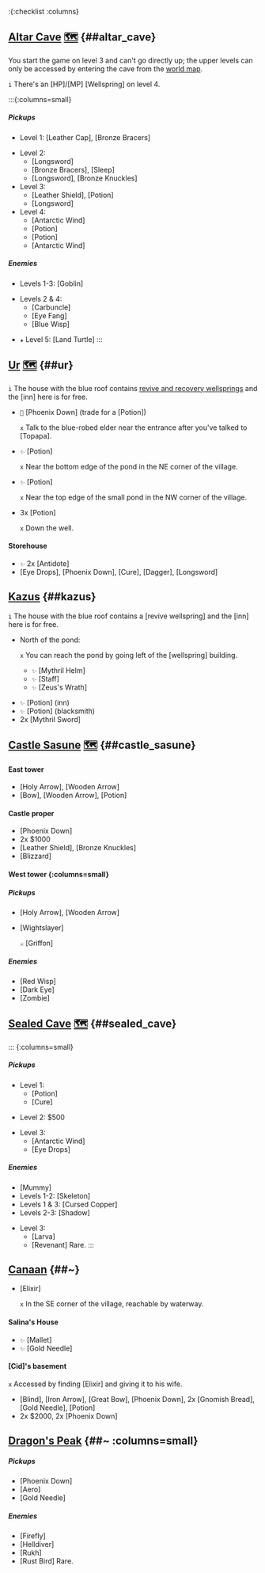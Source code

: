 :{:checklist :columns}

## [Altar Cave](@~) [🗺️](https://gamefaqs.gamespot.com/pc/793808-final-fantasy-iii/map/7041-altar-cave) {##altar_cave}

You start the game on level 3 and can't go directly up; the upper levels can only be accessed by entering the cave from the [world map](floating_continent).

`i` There's an [HP]/[MP] [Wellspring] on level 4.

:::{:columns=small}
##### Pickups
* Level 1: [Leather Cap], [Bronze Bracers]
- Level 2:
  * [Longsword]
  * [Bronze Bracers], [Sleep]
  * [Longsword], [Bronze Knuckles]
- Level 3:
  * [Leather Shield], [Potion]
  * [Longsword]
- Level 4:
  * [Antarctic Wind]
  * [Potion]
  * [Potion]
  * [Antarctic Wind]
##### Enemies
* Levels 1-3: [Goblin]
- Levels 2 & 4:
  * [Carbuncle]
  * [Eye Fang]
  * [Blue Wisp]
* `★` Level 5: [Land Turtle]
:::
  


## [Ur](@~) [🗺️](https://gamefaqs.gamespot.com/pc/793808-final-fantasy-iii/map/8143-ur-village) {##ur}

`i` The house with the blue roof contains [revive and recovery wellsprings](wellspring) and the [inn] here is for free.

* `💬` [Phoenix Down] (trade for a [Potion])

  `x` Talk to the blue-robed elder near the entrance after you've talked to [Topapa].
* `✨` [Potion]
  
  `x` Near the bottom edge of the pond in the NE corner of the village.
* `✨` [Potion]
  
  `x` Near the top edge of the small pond in the NW corner of the village.
* 3x [Potion]

  `x` Down the well.
#### Storehouse
* `✨` 2x [Antidote]
* [Eye Drops], [Phoenix Down], [Cure], [Dagger], [Longsword]
  


## [Kazus](@~) {##kazus}

`i` The house with the blue roof contains a [revive wellspring] and the [inn] here is for free.

- North of the pond:

  `x` You can reach the pond by going left of the [wellspring] building.
  * `✨` [Mythril Helm]
  * `✨` [Staff]
  * `✨` [Zeus's Wrath]
* `✨` [Potion] (inn)
* `✨` [Potion] (blacksmith)
* 2x [Mythril Sword]



## [Castle Sasune](@~) [🗺️](https://gamefaqs.gamespot.com/pc/793808-final-fantasy-iii/map/7639-sasune-castle-map) {##castle_sasune}
#### East tower
* [Holy Arrow], [Wooden Arrow]
* [Bow], [Wooden Arrow], [Potion]
####  Castle proper
* [Phoenix Down]
* 2x $1000
* [Leather Shield], [Bronze Knuckles]
* [Blizzard]
####  West tower {:columns=small}
##### Pickups 
* [Holy Arrow], [Wooden Arrow]
* [Wightslayer]
  
  `⚔️` [Griffon]
##### Enemies
* [Red Wisp]
* [Dark Eye]
* [Zombie]
  

  
## [Sealed Cave](@~) [🗺️](https://gamefaqs.gamespot.com/pc/793808-final-fantasy-iii/map/7049-sealed-cave) {##sealed_cave}

::: {:columns=small}
##### Pickups
- Level 1:
  * [Potion]
  * [Cure]
* Level 2: $500
- Level 3:
  * [Antarctic Wind]
  * [Eye Drops]
##### Enemies
* [Mummy]
* Levels 1-2: [Skeleton]
* Levels 1 & 3: [Cursed Copper]
* Levels 2-3: [Shadow]
- Level 3:
  * [Larva]
  * [Revenant]
    Rare.
:::


## [Canaan](@~) {##~}

* [Elixir]

  `x` In the SE corner of the village, reachable by waterway.

#### Salina's House
* `✨` [Mallet]
* `✨` [Gold Needle]

#### [Cid]'s basement
`x` Accessed by finding [Elixir] and giving it to his wife.
* [Blind], [Iron Arrow], [Great Bow], [Phoenix Down], 2x [Gnomish Bread], [Gold Needle], [Potion]
* 2x $2000, 2x [Phoenix Down]



## [Dragon's Peak](@~) {##~ :columns=small}
##### Pickups
* [Phoenix Down]
* [Aero]
* [Gold Needle]

##### Enemies
* [Firefly]
* [Helldiver]
* [Rukh]
* [Rust Bird]
  Rare.
